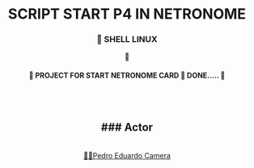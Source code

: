 
<h1 align="center">SCRIPT START P4 IN NETRONOME </h1>

<h3 align="center">
      🔗 SHELL LINUX
</h3>
<p align="center">🚀 </p>

<h4 align="center"> 
	🚧 PROJECT FOR START NETRONOME CARD 🚀 DONE.....  🚧
</h4>



<br><br>

<h2 align="center"> ### Actor</h2>

<p align="center">
 <br /> 
 <a href="https://www.linkedin.com/in/pedro-eduardo-camera/" title="Pedro Eduardo Camera">🚀🚀Pedro Eduardo Camera </a><br />
 <br />
</p>






